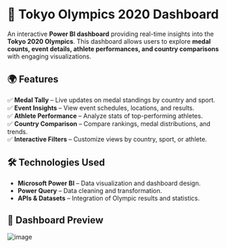 # 🏅 Tokyo Olympics 2020 Dashboard  

An interactive **Power BI dashboard** providing real-time insights into the **Tokyo 2020 Olympics**. This dashboard allows users to explore **medal counts, event details, athlete performances, and country comparisons** with engaging visualizations.  

## 🌍 Features  
✅ **Medal Tally** – Live updates on medal standings by country and sport.  
✅ **Event Insights** – View event schedules, locations, and results.  
✅ **Athlete Performance** – Analyze stats of top-performing athletes.  
✅ **Country Comparison** – Compare rankings, medal distributions, and trends.  
✅ **Interactive Filters** – Customize views by country, sport, or athlete.  

## 🛠 Technologies Used  
- **Microsoft Power BI** – Data visualization and dashboard design.  
- **Power Query**  – Data cleaning and transformation.  
- **APIs & Datasets** – Integration of Olympic results and statistics.  

## 📸 Dashboard Preview  
![image](https://github.com/user-attachments/assets/46ab5976-0a1f-4464-82f4-f54c63c8849d)

 

 

